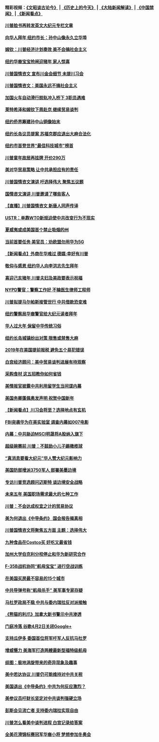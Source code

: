 #### 精彩视频：[《文昭谈古论今》](http://45.32.25.56/wenzhao) | [《历史上的今天》](http://45.32.25.56/today-in-history) | [《大陆新闻解读》](http://45.32.25.56/ntdtv-comedy) | [《中国禁闻》](http://45.32.25.56/ntdtv-news) | [《新闻看点》](http://45.32.25.56/news-insight) 

 #### [川普脸书再转发英文大纪元专栏文章](../pages/nsc412/n11028719.md?t=02061831) 

#### [向华人拜年 纽约市长：孙中山像永久立华埠](../pages/nsc412/n11027112.md?t=02061831) 

#### [姆钦：川普经济计划奏效 美不会搞社会主义](../pages/nsc412/n11028626.md?t=02061831) 

#### [纽约华裔宝宝抢闸迎猪年 家人惊喜](../pages/nsc412/n11027120.md?t=02061831) 

#### [川普国情咨文 宣布川金会细节 未提川习会](../pages/nsc412/n11027745.md?t=02061831) 

#### [川普国情咨文：美国永远不搞社会主义](../pages/nsc412/n11027086.md?t=02061831) 

#### [加国火车自动滑行脱轨冲入桥下 3职员遇难](../pages/nsc412/n11027459.md?t=02061831) 

#### [莱特希泽和姆钦下周赴京 继续贸易谈判](../pages/nsc412/n11026983.md?t=02061831) 

#### [纽约侨界筹建孙中山铜像始末](../pages/nsc412/n11027107.md?t=02061831) 

#### [纽约长岛议员提案 苏福克郡应退出大麻合法化](../pages/nsc412/n11027300.md?t=02061831) 

#### [纽约市首登世界“最佳科技城市”榜首](../pages/nsc412/n11027125.md?t=02061831) 

#### [川普童年故居再挂牌   开价290万](../pages/nsc412/n11027287.md?t=02061831) 

#### [美对华贸易策略 让中共承担应有的责任](../pages/nsc412/n11026533.md?t=02061831) 

#### [川普国情咨文演讲 吁选择伟大 聚焦五议题](../pages/nsc412/n11026232.md?t=02061831) 

#### [国情咨文演讲 川普邀请了哪些客人](../pages/nsc412/n11027007.md?t=02061831) 

#### [【直播】川普国情咨文 新唐人同声传译](../pages/nsc412/n11024217.md?t=02061831) 

#### [USTR：单靠WTO新规迫使中共改变行为不现实](../pages/nsc412/n11026504.md?t=02061831) 

#### [夏威夷或成美国首个禁止吸烟的州](../pages/nsc412/n11026434.md?t=02061831) 

#### [当前首要任务 美官员：劝欧盟勿用华为5G](../pages/nsc412/n11026496.md?t=02061831) 

#### [【新闻看点】外商在华难过 德媒:幸好有川普](../pages/nsc412/n11026253.md?t=02061831) 

#### [敬仰与感恩 纽约华人向李洪志先生拜年](../pages/nsc412/n11022605.md?t=02061831) 

#### [喜迎己亥猪年 川普夫妇及美政要表示祝福](../pages/nsc412/n11026157.md?t=02061831) 

#### [NYPD警官：警察工作好 不输医生律师工程师](../pages/nsc412/n11025353.md?t=02061831) 

#### [川普拟提马尔帕斯接管世行 中共借款恐变难](../pages/nsc412/n11025872.md?t=02061831) 

#### [纽约警察局华裔警官给大纪元读者拜年](../pages/nsc412/n11025375.md?t=02061831) 

#### [华人过大年 保留中华传统习俗](../pages/nsc412/n11025344.md?t=02061831) 

#### [纽约长岛城镇纷出对策 限售或禁售大麻](../pages/nsc412/n11025337.md?t=02061831) 

#### [2019年在美国提前报税 避免五个易犯错误](../pages/nsc412/n11024421.md?t=02061831) 

#### [白宫经济顾问：美中贸易谈判进展有待观察](../pages/nsc412/n11024700.md?t=02061831) 

#### [采购食材 这五招教你如何省钱](../pages/nsc412/n11024437.md?t=02061831) 

#### [美情报官披露中共利用留学生当间谍内幕](../pages/nsc412/n11024449.md?t=02061831) 

#### [美国务卿蓬佩奥发声明 祝贺中国新年](../pages/nsc412/n11024590.md?t=02061831) 

#### [【新闻看点】川习会将至？选择地点有玄机](../pages/nsc412/n11024283.md?t=02061831) 

#### [FBI突袭华为在美实验室 调查内幕如007电影](../pages/nsc412/n11024318.md?t=02061831) 

#### [内幕：中共胁迫MSCI明晟将A股纳入旗下](../pages/nsc412/n11024175.md?t=02061831) 

#### [超级碗赛前 川普：不鼓励小儿子踢橄榄球](../pages/nsc412/n11023993.md?t=02061831) 

#### [“真消息要看大纪元”华人赞大纪元影响力](../pages/nsc412/n11019162.md?t=02061831) 

#### [美国防部增派3750军人 部署美墨边境](../pages/nsc412/n11023230.md?t=02061831) 

#### [专访川普竞选顾问迈斯特 谈边境安全战略](../pages/nsc412/n11022555.md?t=02061831) 

#### [未来五年 美国职场需求最大的七种工作](../pages/nsc412/n11017088.md?t=02061831) 

#### [川普：不会达成权宜之计的贸易协议](../pages/nsc412/n11022486.md?t=02061831) 

#### [美为何退出《中导条约》 国会报告揭真相](../pages/nsc412/n11022256.md?t=02061831) 

#### [川普国情咨文将聚焦五方面 主题：选择伟大](../pages/nsc412/n11021501.md?t=02061831) 

#### [九种食品在Costco买 好吃又最省钱](../pages/nsc412/n11013272.md?t=02061831) 

#### [加州大学伯克利分校停止和华为新研究合作](../pages/nsc412/n11021086.md?t=02061831) 

#### [F-35B战机协同“航母宝宝” 进行空战训练](../pages/nsc412/n11020866.md?t=02061831) 

#### [在美国买房最不容易的15个城市](../pages/nsc412/n11019708.md?t=02061831) 

#### [中共导弹号称“航母杀手” 美军事专家存疑](../pages/nsc412/n11021488.md?t=02061831) 

#### [马杜罗政局不稳 中共与委内瑞拉反对派接触](../pages/nsc412/n11020719.md?t=02061831) 

#### [《熊猫的利爪》加拿大新书警示中共渗透](../pages/nsc412/n11020739.md?t=02061831) 

#### [门庭冷落 谷歌4月2日关闭Google+](../pages/nsc412/n11020806.md?t=02061831) 

#### [支持瓜伊多 委国首位将军吁军人反抗马杜罗](../pages/nsc412/n11020776.md?t=02061831) 

#### [增威慑力 美海军打造两艘最新型福特级航母](../pages/nsc412/n11020744.md?t=02061831) 

#### [组图：极地涡旋带来的奇异现象及趣事](../pages/nsc412/n11020731.md?t=02061831) 

#### [美中若达协议 川普仍可能维持对中共关税](../pages/nsc412/n11020625.md?t=02061831) 

#### [美国退出《中导条约》中共为何反应激烈？](../pages/nsc412/n11020569.md?t=02061831) 

#### [美参议员吁财长坚定对中共谈判强硬立场](../pages/nsc412/n11020440.md?t=02061831) 

#### [彭斯会见流亡者 支持委内瑞拉实现自由](../pages/nsc412/n11020031.md?t=02061831) 

#### [川普怎么看美中谈判进程 白宫记录给答案](../pages/nsc412/n11019682.md?t=02061831) 

#### [全美花滑锦标赛冠军华裔小将  梦想参加冬奥会](../pages/nsc412/n11019761.md?t=02061831) 

